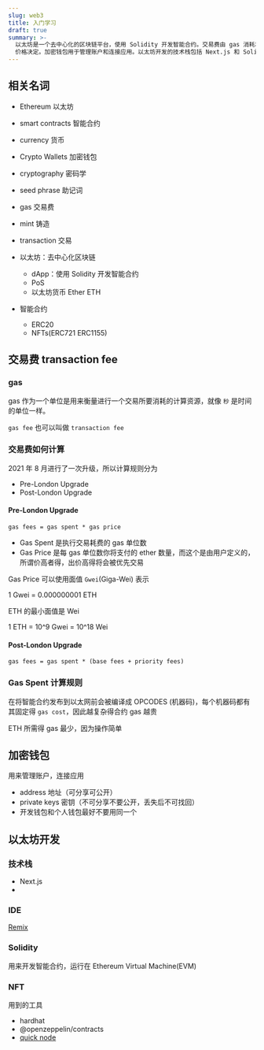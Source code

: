 ```yaml
---
slug: web3
title: 入门学习
draft: true
summary: >-
  以太坊是一个去中心化的区块链平台，使用 Solidity 开发智能合约。交易费由 gas 消耗和 gas
  价格决定。加密钱包用于管理账户和连接应用。以太坊开发的技术栈包括 Next.js 和 Solidity。常用的 IDE 是 Remix。
---
```


## 相关名词

- Ethereum 以太坊
- smart contracts 智能合约
- currency 货币
- Crypto Wallets 加密钱包
- cryptography 密码学
- seed phrase 助记词
- gas 交易费
- mint 铸造
- transaction 交易

- 以太坊：去中心化区块链

  - dApp：使用 Solidity 开发智能合约
  - PoS
  - 以太坊货币 Ether ETH

- 智能合约
  - ERC20
  - NFTs(ERC721 ERC1155)

## 交易费 transaction fee

### gas

gas 作为一个单位是用来衡量进行一个交易所要消耗的计算资源，就像 `秒` 是时间的单位一样。

`gas fee` 也可以叫做 `transaction fee`

### 交易费如何计算

2021 年 8 月进行了一次升级，所以计算规则分为

- Pre-London Upgrade
- Post-London Upgrade

#### Pre-London Upgrade

`gas fees = gas spent * gas price`

- Gas Spent 是执行交易耗费的 gas 单位数
- Gas Price 是每 gas 单位数你将支付的 ether 数量，而这个是由用户定义的，所谓价高者得，出价高得将会被优先交易

Gas Price 可以使用面值 `Gwei`(Giga-Wei) 表示

1 Gwei = 0.000000001 ETH

ETH 的最小面值是 Wei

1 ETH = 10^9 Gwei = 10^18 Wei

#### Post-London Upgrade

`gas fees = gas spent * (base fees + priority fees)`

### Gas Spent 计算规则

在将智能合约发布到以太网前会被编译成 OPCODES (机器码)，每个机器码都有其固定得 `gas cost`，因此越复杂得合约 gas 越贵

ETH 所需得 gas 最少，因为操作简单

## 加密钱包

用来管理账户，连接应用

- address 地址（可分享可公开）
- private keys 密钥（不可分享不要公开，丢失后不可找回）
- 开发钱包和个人钱包最好不要用同一个

## 以太坊开发

### 技术栈

- Next.js
-

### IDE

[Remix](https://remix.ethereum.org/)

### Solidity

用来开发智能合约，运行在 Ethereum Virtual Machine(EVM)

### NFT

用到的工具

- hardhat
- @openzeppelin/contracts
- [quick node](https://www.quicknode.com/)
